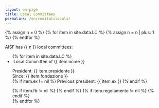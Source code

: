 ```yaml
---
layout: en-page
title: Local Committees
permalink: /en/comitatilocali/
---
```


{% assign n = 0 %}
{% for item in site.data.LC %}
	{% assign n = n | plus: 1 %}
{% endfor %}

AISF has {{ n }} local committees:

<ul class="collection">
	{% for item in site.data.LC %}
	    <li class="collection-item avatar" id="{{ item.nome }}">
	      	<img src="{{ item.img }}" alt="" class="circle">
	      	<span class="title">
				Local Committee of {{ item.nome }}
			</span>
	      	<p>
				President: {{ item.presidente }} 
				<br>
	        	Since: {{ item.fondazione }}
				<br>
				{% if item.ex != nil %}
					Previous president: {{ item.ex }}
				{% endif %} 				
	      	</p>
	      	<div class="secondary-content">
				{% if item.fb != nil %}
					<a href="{{ item.fb }}" title="Pagina Facebook">
						<i class="fa fa-lg fa-facebook-square" aria-hidden="true"></i>
					</a>
				{% endif %}
				{% if item.regolamento != nil %}
		        	<a href="{{ item.regolamento }}" title="Regolamento Interno">
						<i class="fa fa-lg fa-file-text"></i>
					</a>
				{% endif %}
	      		<a href="mailto:{{ item.mail }}&#64;&#97;&#105;&#45;&#115;&#102;&#46;&#105;&#116;" title="Indirizzo email">
					<i class="fa fa-lg fa-envelope"></i>
				</a>
			</div>
	    </li>
	{% endfor %}
</ul>


